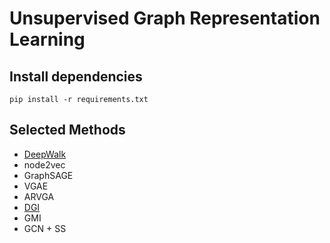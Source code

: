 # Unsupervised Graph Representation Learning

## Install dependencies

```
pip install -r requirements.txt
```



## Selected Methods

- [DeepWalk]()
- node2vec
- GraphSAGE
- VGAE
- ARVGA
- [DGI](../DGI)
- GMI
- GCN + SS

